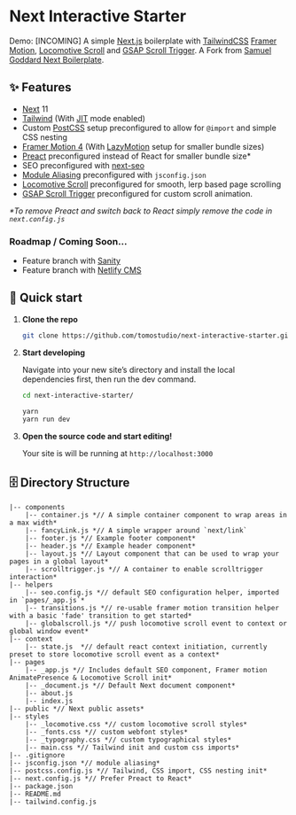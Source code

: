 # Next Interactive Starter

Demo: [INCOMING]
A simple [Next.js](https://nextjs.org/) boilerplate with [TailwindCSS](https://tailwindcss.com/) [Framer Motion](https://www.framer.com/motion/),  [Locomotive Scroll](https://locomotivemtl.github.io/locomotive-scroll/) and [GSAP Scroll Trigger](https://github.com/greensock/GSAP).
A Fork from [Samuel Goddard Next Boilerplate](https://github.com/samuelgoddard/next-tailwind-motion.git).

## ✨ Features
- [Next](https://nextjs.org/) 11
- [Tailwind](https://tailwindcss.com/) (With [JIT](https://tailwindcss.com/docs/just-in-time-mode) mode enabled)
- Custom [PostCSS](https://postcss.org/) setup preconfigured to allow for `@import` and simple CSS nesting
- [Framer Motion 4](https://www.framer.com/motion/) (With [LazyMotion](https://www.framer.com/api/motion/lazy-motion/) setup for smaller bundle sizes)
- [Preact](https://preactjs.com/) preconfigured instead of React for smaller bundle size*
- SEO preconfigured with [next-seo](https://github.com/garmeeh/next-seo)
- [Module Aliasing](https://nextjs.org/docs/advanced-features/module-path-aliases) preconfigured with `jsconfig.json`
- [Locomotive Scroll](https://locomotivemtl.github.io/locomotive-scroll/) preconfigured for smooth, lerp based page scrolling
-  [GSAP Scroll Trigger](https://github.com/greensock/GSAP) preconfigured for custom scroll animation.

_*To remove Preact and switch back to React simply remove the code in `next.config.js`_

### Roadmap / Coming Soon...
- Feature branch with [Sanity](https://www.sanity.io/) 
- Feature branch with [Netlify CMS](https://www.netlifycms.org/) 

## 🚀 Quick start

1.  **Clone the repo**

    ```sh
    git clone https://github.com/tomostudio/next-interactive-starter.git
    ```

2.  **Start developing**

    Navigate into your new site’s directory and install the local dependencies first, then run the dev command.

    ```sh
    cd next-interactive-starter/
    
    yarn
    yarn run dev
    ```

3.  **Open the source code and start editing!**

    Your site is will be running at `http://localhost:3000`

## 🗄 Directory Structure
```
|-- components
    |-- container.js *// A simple container component to wrap areas in a max width*
    |-- fancyLink.js *// A simple wrapper around `next/link`
    |-- footer.js *// Example footer component*
    |-- header.js *// Example header component*
    |-- layout.js *// Layout component that can be used to wrap your pages in a global layout*
    |-- scrolltrigger.js *// A container to enable scrolltrigger interaction*
|-- helpers
    |-- seo.config.js *// default SEO configuration helper, imported in `pages/_app.js`*
    |-- transitions.js *// re-usable framer motion transition helper with a basic 'fade' transition to get started*
    |-- globalscroll.js *// push locomotive scroll event to context or global window event*
|-- context
    |-- state.js  *// default react context initiation, currently preset to store locomotive scroll event as a context*
|-- pages
    |-- _app.js *// Includes default SEO component, Framer motion AnimatePresence & Locomotive Scroll init*
    |-- _document.js *// Default Next document component*
    |-- about.js
    |-- index.js
|-- public *// Next public assets*
|-- styles
    |-- _locomotive.css *// custom locomotive scroll styles*
    |-- _fonts.css *// custom webfont styles*
    |-- _typography.css *// custom typographical styles*
    |-- main.css *// Tailwind init and custom css imports*
|-- .gitignore
|-- jsconfig.json *// module aliasing*
|-- postcss.config.js *// Tailwind, CSS import, CSS nesting init*
|-- next.config.js *// Prefer Preact to React*
|-- package.json
|-- README.md
|-- tailwind.config.js
```
